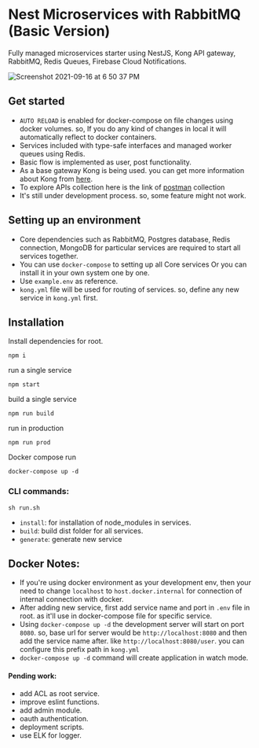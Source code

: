 # Nest Microservices with RabbitMQ (Basic Version)
Fully managed microservices starter using NestJS, Kong API gateway, RabbitMQ, Redis Queues, Firebase Cloud Notifications.

![Screenshot 2021-09-16 at 6 50 37 PM](https://user-images.githubusercontent.com/23061515/133619746-5598d4b6-e5eb-481e-b916-04bf56dce49c.png)


## Get started
- `AUTO RELOAD` is enabled for docker-compose on file changes using docker volumes. so, If you do any kind of changes in local it will automatically reflect to docker containers.
- Services included with type-safe interfaces and managed worker queues using Redis.
- Basic flow is implemented as user, post functionality.
- As a base gateway Kong is being used. you can get more information about Kong from [here](https://docs.konghq.com/).
- To explore APIs collection here is the link of [postman](https://www.getpostman.com/collections/d1dccb090ce55fe39f0a) collection
- It's still under development process. so, some feature might not work.

## Setting up an environment
- Core dependencies such as RabbitMQ, Postgres database, Redis connection, MongoDB for particular services are required to start all services together.
- You can use `docker-compose` to setting up all Core services Or you can install it in your own system one by one.
- Use `example.env` as reference.
- `kong.yml` file will be used for routing of services. so, define any new service in `kong.yml` first.

## Installation

Install dependencies for root.
```
npm i 
```
run a single service
```
npm start
```
build a single service
```
npm run build
```
run in production
```
npm run prod
```
Docker compose run
```
docker-compose up -d
```

### CLI commands: 
```
sh run.sh
```
- `install`: for installation of node_modules in services.
- `build`: build dist folder for all services.
- `generate`: generate new service
## Docker Notes:
- If you're using docker environment as your development env, then your need to change `localhost` to `host.docker.internal` for connection of internal connection with docker.
- After adding new service, first add service name and port in `.env` file in root. as it'll use in docker-compose file for specific service.
- Using `docker-compose up -d` the development server will start on port `8080`. so, base url for server would be `http://localhost:8080` and then add the service name after. like `http://localhost:8080/user`. you can configure this prefix path in `kong.yml`
- `docker-compose up -d` command will create application in watch mode.  

#### Pending work: 
- add ACL as root service.
- improve eslint functions.
- add admin module.
- oauth authentication.
- deployment scripts.
- use ELK for logger.






